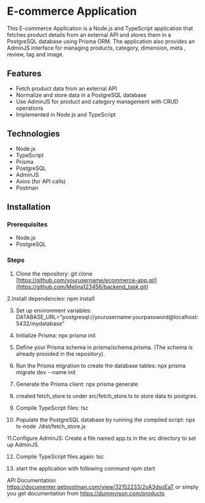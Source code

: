# E-commerce Application

This E-commerce Application is a Node.js and TypeScript application that fetches product details from an external API and stores them in a PostgreSQL database using Prisma ORM. 
The application also provides an AdminJS interface for managing products, category, dimension, meta , review, tag and image.

## Features
- Fetch product data from an external API
- Normalize and store data in a PostgreSQL database
- Use AdminJS for product and category management with CRUD operations
- Implemented in Node.js and TypeScript

## Technologies
- Node.js
- TypeScript
- Prisma
- PostgreSQL
- AdminJS
- Axios (for API calls)
- Postman 

## Installation

### Prerequisites
- Node.js
- PostgreSQL

### Steps
1. Clone the repository:
   git clone [https://github.com/yourusername/ecommerce-app.git](https://github.com/Melina123456/backend_task.git)

2.Install dependencies:
   npm install

3. Set up environment variables:
   DATABASE_URL="postgresql://yourusername:yourpassword@localhost:5432/mydatabase"

4. Initialize Prisma:
   npx prisma init

5. Define your Prisma schema in prisma/schema.prisma. (The schema is already provided in the repository).
   
6. Run the Prisma migration to create the database tables:
   npx prisma migrate dev --name init

7. Generate the Prisma client:
   npx prisma generate

8. created fetch_store.ts under src/fetch_store.ts to store data to postgres.
   
9. Compile TypeScript files:
   tsc

10. Populate the PostgreSQL database by running the compiled script:
   npx ts-node ./dist/fetch_store.js

11.Configure AdminJS:
   Create a file named app.ts in the src directory to set up AdminJS.

12. Compile TypeScript files again:
    tsc

13. start the application with following command
    npm start 

API Documentation
https://documenter.getpostman.com/view/32152233/2sA3dsoEaT
or simply you get documentation from 
https://dummyjson.com/products
